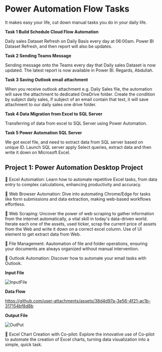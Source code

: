 # Power Automation Flow Tasks

It makes easy your life, cut down manual tasks you do in your daily life.

**Task 1 Build Schedule Cloud Flow Automation**

Daily sales Dataset Refresh on Daily Basis every day at 06:00am. Power BI Dataset Refresh, and then report will also be updates.

**Task 2 Sending Teams Message**

Sending message onto the Teams every day that
Daily sales Dataset is now updated. The latest report is now available in Power BI.
Regards,
Abdullah.

**Task 3 Saving Outlook email attachment**

When you receive outlook attachment e.g. Daily Sales file, the automation will save the attachment to dedicated OneDrive folder. Create the condition by subject daily sales, if subject of an email contain that text, it will save attachment to our daily sales one drive folder.

**Task 4 Data Migration from Excel to SQL Server**

Transferring of data from excel to SQL Server using Power Automation.

**Task 5 Power Automation SQL Server**

We got excel file, and need to extract data from SQL server based on unique ID. Launch SQL server apply Select queries, extract data and then write it down on Microsoft Excel.

## Project 1: Power Automation Desktop Project

🔸 Excel Automation: Learn how to automate repetitive Excel tasks, from data entry to complex calculations, enhancing productivity and accuracy. 

🔸 Web Browser Automation: Dive into automating Chrome/Edge for tasks like form submissions and data extraction, making web-based workflows effortless. 

🔸 Web Scraping: Uncover the power of web scraping to gather information from the internet automatically, a vital skill in today's data-driven world. 
Iterate each one of the assets, used ticker, scrap the current price of assets from the Web and write it down on a correct excel column. 
Use of UI element to get extract data from Web.

🔸 File Management: Aautomation of file and folder operations, ensuring your documents are always organized without manual intervention. 

🔸 Outlook Automation: Discover how to automate your email tasks with Outlook. 

**Input File**

![InputFile](https://github.com/user-attachments/assets/06056c62-f261-4c33-bdb4-64a5343612ea)

**Data Flow**

https://github.com/user-attachments/assets/38d4d97a-3e56-4f21-ac1b-317154bf8d8b

**Output File**

![OutPut](https://github.com/user-attachments/assets/e6c36f6f-d775-4e32-a12b-d7ba826b08b6)


🔸 Excel Chart Creation with Co-pilot: Explore the innovative use of Co-pilot to automate the creation of Excel charts, turning data visualization into a simple, quick task.
